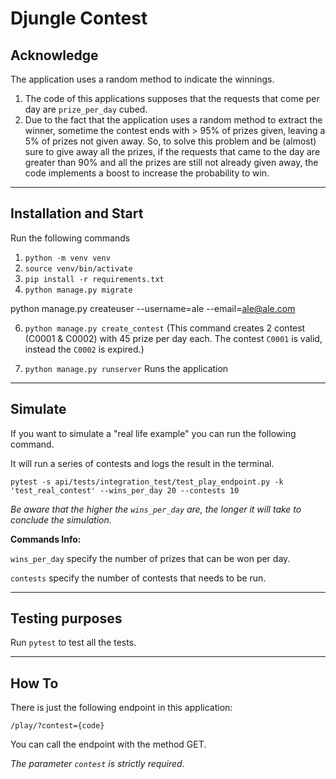 # Djungle Contest


## Acknowledge

The application uses a random method to indicate the winnings.
1. The code of this applications supposes that the requests that come per day are `prize_per_day` cubed.
2. Due to the fact that the application uses a random method to extract the winner, sometime the contest ends with > 95% of prizes given, leaving a 5% of prizes not given away. 
So, to solve this problem and be (almost) sure to give away all the prizes, if the requests that came to the day are greater than 90% and all the prizes are still not already given away, the code implements a boost to increase the probability to win. 

______

## Installation and Start

Run the following commands
1. `python -m venv venv`
2. `source venv/bin/activate`
3. `pip install -r requirements.txt`
4. `python manage.py migrate`




 python manage.py createuser --username=ale --email=ale@ale.com





6. `python manage.py create_contest`
   (This command creates 2 contest (C0001 & C0002) with 45 prize per day each. The contest `C0001` is valid, instead the `C0002` is expired.)

7. `python manage.py runserver` Runs the application


_____

## Simulate

If you want to simulate a "real life example" you can run the following command.

It will run a series of contests and logs the result in the terminal.


```
pytest -s api/tests/integration_test/test_play_endpoint.py -k 'test_real_contest' --wins_per_day 20 --contests 10
```
*Be aware that the higher the `wins_per_day` are, the longer it will take to conclude the simulation.*

**Commands Info:**

`wins_per_day` specify the number of prizes that can be won per day.

`contests` specify the number of contests that needs to be run.

_____

## Testing purposes

Run `pytest` to test all the tests.

_____


## How To
There is just the following endpoint in this application:

`/play/?contest={code}`

You can call the endpoint with the method GET.

*The parameter `contest` is strictly required.*

